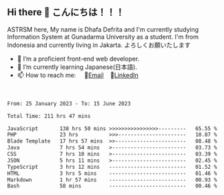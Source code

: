 ## Hi there 👋 こんにちは！！！
ASTRSM here, My name is Dhafa Defrita and I'm currently studying Information System at Gunadarma University as a student. I'm from Indonesia and currently living in Jakarta. よろしくお願いたします

- 🔭 I’m a proficient front-end web developer.
- 🌱 I’m currently learning Japanese(日本語).
- 📫 How to reach me: &nbsp;&nbsp;&nbsp;&nbsp;📧[Email](dhafadefrita@gmail.com)&nbsp;&nbsp;&nbsp;&nbsp;💼[LinkedIn](https://www.linkedin.com/in/dhafa-defrita-rama-yudistira-9357a9229/)
<br>
<!-- <p align="left">
<a href="https://github.com/ASTRSM">
  <img height="180em" src="https://github-readme-stats-eight-theta.vercel.app/api?username=ASTRSM&show_icons=true&theme=dracula&include_all_commits=true&count_private=true"/>
  <img height="180em" src="https://github-readme-stats-eight-theta.vercel.app/api/top-langs/?username=ASTRSM&layout=compact&langs_count=8&theme=dracula"/>
</a>
</p> -->

<!--START_SECTION:waka-->

```txt
From: 25 January 2023 - To: 15 June 2023

Total Time: 211 hrs 47 mins

JavaScript       138 hrs 50 mins >>>>>>>>>>>>>>>>---------   65.55 %
PHP              23 hrs          >>>----------------------   10.87 %
Blade Template   17 hrs 57 mins  >>-----------------------   08.48 %
Java             7 hrs 54 mins   >------------------------   03.73 %
CSS              7 hrs 10 mins   >------------------------   03.39 %
JSON             5 hrs 11 mins   >------------------------   02.45 %
TypeScript       3 hrs 12 mins   -------------------------   01.52 %
HTML             3 hrs 5 mins    -------------------------   01.46 %
Markdown         1 hr 57 mins    -------------------------   00.93 %
Bash             58 mins         -------------------------   00.46 %
```

<!--END_SECTION:waka-->
